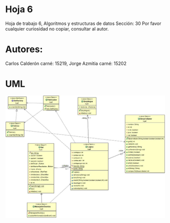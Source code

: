 # Hoja 6
Hoja de trabajo 6, Algoritmos y estructuras de datos
Sección: 30
Por favor cualquier curiosidad no copiar, consultar al autor.
# Autores:
Carlos Calderón carné: 15219, Jorge Azmitia carné: 15202

# UML
![Alt text](UML6.jpg "UML")
